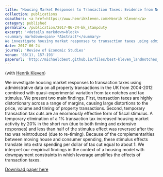 ```yaml
---
title: "Housing Market Responses to Transaction Taxes: Evidence from Notches and Stimulus in the UK"
collection: publications
coauthors: <a href=https://www.henrikkleven.com>Henrik Kleven</a>
category: published
permalink: /publication/2017-06-24-bk_stampduty
excerpt: '<details markdown=block>
<summary markdown=span> *Abstract*</summary> 
We investigate housing market responses to transaction taxes using administrative data on all property transactions in the UK from 2004-2012 combined with quasi-experimental variation from tax notches and tax stimulus. We present two main findings. First, transaction taxes are highly distortionary across a range of margins, causing large distortions to the price, volume and timing of property transactions. Second, temporary transaction tax cuts are an enormously effective form of fiscal stimulus. A temporary elimination of a 1% transaction tax increased housing market activity by 20% in the short run (due to both timing and extensive responses) and less than half of the stimulus effect was reversed after the tax was reintroduced (due to re-timing). Because of the complementarities between moving house and consumer spending, these stimulus effects translate into extra spending per dollar of tax cut equal to about 1. We interpret our empirical findings in the context of a housing model with downpayment constraints in which leverage amplifies the effects of transaction taxes.'
date: 2017-06-24
journal: 'Review of Economic Studies'
venue: '85(1), 157-193'
paperurl: 'http://michaelcbest.github.io/files/best-kleven_landnotches_sep2016.pdf'
---
```

(with [Henrik Kleven](https://www.henrikkleven.com))

 
We investigate housing market responses to transaction taxes using administrative data on all property transactions in the UK from 2004-2012 combined with quasi-experimental variation from tax notches and tax stimulus. We present two main findings. First, transaction taxes are highly distortionary across a range of margins, causing large distortions to the price, volume and timing of property transactions. Second, temporary transaction tax cuts are an enormously effective form of fiscal stimulus. A temporary elimination of a 1% transaction tax increased housing market activity by 20% in the short run (due to both timing and extensive responses) and less than half of the stimulus effect was reversed after the tax was reintroduced (due to re-timing). Because of the complementarities between moving house and consumer spending, these stimulus effects translate into extra spending per dollar of tax cut equal to about 1. We interpret our empirical findings in the context of a housing model with downpayment constraints in which leverage amplifies the effects of transaction taxes.

[Download paper here](http://michaelcbest.github.io/files/best-kleven_landnotches_sep2016.pdf)
